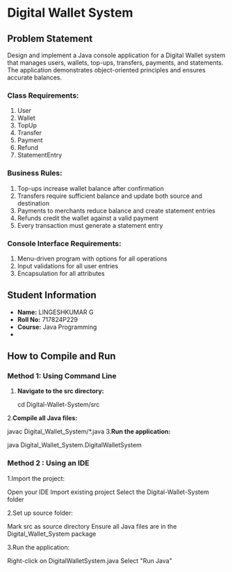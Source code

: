 # Digital Wallet System

## Problem Statement
Design and implement a Java console application for a Digital Wallet system that manages users, wallets, top-ups, transfers, payments, and statements. The application demonstrates object-oriented principles and ensures accurate balances.

### Class Requirements:
1. User
2. Wallet  
3. TopUp
4. Transfer
5. Payment
6. Refund
7. StatementEntry

### Business Rules:
1. Top-ups increase wallet balance after confirmation
2. Transfers require sufficient balance and update both source and destination
3. Payments to merchants reduce balance and create statement entries
4. Refunds credit the wallet against a valid payment
5. Every transaction must generate a statement entry

### Console Interface Requirements:
1. Menu-driven program with options for all operations
2. Input validations for all user entries
3. Encapsulation for all attributes

## Student Information
- **Name:** LINGESHKUMAR G
- **Roll No:** 717824P229
- **Course:** Java Programming
- 
## How to Compile and Run

### Method 1: Using Command Line

1. **Navigate to the src directory:**
   
   cd Digital-Wallet-System/src
   
2.**Compile all Java files:**

  javac Digital_Wallet_System/*.java
3.**Run the application:**

  java Digital_Wallet_System.DigitalWalletSystem

### Method 2 : Using an IDE
1.Import the project:

Open your IDE
Import existing project
Select the Digital-Wallet-System folder

2.Set up source folder:

Mark src as source directory
Ensure all Java files are in the Digital_Wallet_System package

3.Run the application:

Right-click on DigitalWalletSystem.java
Select "Run Java"


